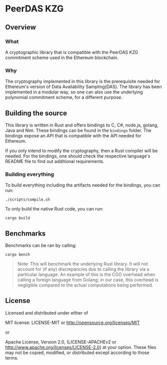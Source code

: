 # PeerDAS KZG

## Overview

### What

A cryptographic library that is compatible with the PeerDAS KZG commitment scheme used in the Ethereum blockchain.

### Why

The cryptography implemented in this library is the prerequisite needed for Ethereum's version of Data Availability Sampling(DAS). The library has been implemented in a modular way, so one can also use the underlying polynomial commitment scheme, for a different purpose.

## Building the source

This library is written in Rust and offers bindings to C, C#, node.js, golang, Java and Nim. These bindings can be found in the `bindings` folder. The bindings expose an API that is compatible with the API needed for Ethereum.

If you only intend to modify the cryptography, then a Rust compiler will be needed. For the bindings, one should check the respective language's README file to find out additional requirements.

### Building everything

To build everything including the artifacts needed for the bindings, you can run:

```
./scripts/compile.sh
```

To only build the native Rust code, you can run:

```
cargo build
```

## Benchmarks

Benchmarks can be ran by calling:

```
cargo bench
```

> Note: This will benchmark the underlying Rust library. It will not account for (if any) discrepancies due to
calling the library via a particular language.
An example of this is the CGO overhead when calling a foreign language from Golang; in our case, this overhead is negligible compared to the actual computations being performed.

## License

Licensed and distributed under either of

MIT license: LICENSE-MIT or <http://opensource.org/licenses/MIT>

or

Apache License, Version 2.0, (LICENSE-APACHEv2 or <http://www.apache.org/licenses/LICENSE-2.0>)
at your option. These files may not be copied, modified, or distributed except according to those terms.
